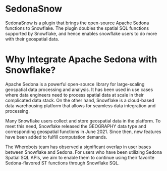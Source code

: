 # SedonaSnow

SedonaSnow is a plugin that brings the open-source Apache Sedona functions to Snowflake. The plugin doubles the spatial SQL functions supported by Snowflake, and hence enables snowflake users to do more with their geospatial data.

# Why Integrate Apache Sedona with Snowflake?

Apache Sedona is a powerful open-source library for large-scaling geospatial data processing and analysis. It has been used in use cases where data engineers need to process spatial data at scale in their complicated data stack. On the other hand, Snowflake is a cloud-based data warehousing platform that allows for seamless data integration and processing.

Many Snowflake users collect and store geospatial data in the platform. To meet this need, Snowflake released the GEOGRAPHY data type and corresponding geospatial functions in June 2021. Since then, new features have been added to fulfill computation demands.

The Wherobots team has observed a significant overlap in user bases between Snowflake and Sedona. For users who have been utilizing Sedona Spatial SQL APIs, we aim to enable them to continue using their favorite Sedona-flavored ST functions through Snowflake SQL.